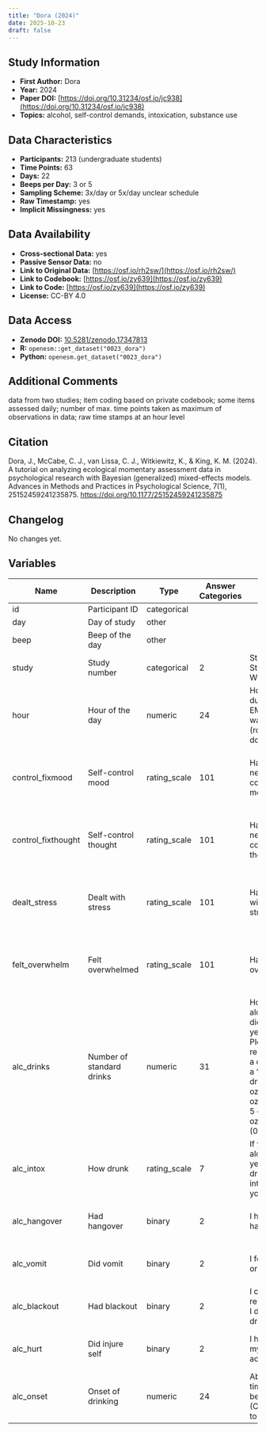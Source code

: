 ```yaml
---
title: "Dora (2024)"
date: 2025-10-23
draft: false
---
```



## Study Information

- **First Author:** Dora
- **Year:** 2024
- **Paper DOI:** [https://doi.org/10.31234/osf.io/jc938](https://doi.org/10.31234/osf.io/jc938)
- **Topics:** alcohol, self-control demands, intoxication, substance use

## Data Characteristics

- **Participants:** 213 (undergraduate students)
- **Time Points:** 63
- **Days:** 22
- **Beeps per Day:** 3 or 5
- **Sampling Scheme:** 3x/day or 5x/day unclear schedule
- **Raw Timestamp:** yes
- **Implicit Missingness:** yes

## Data Availability

- **Cross-sectional Data:** yes
- **Passive Sensor Data:** no
- **Link to Original Data:** [https://osf.io/rh2sw/](https://osf.io/rh2sw/)
- **Link to Codebook:** [https://osf.io/zy639](https://osf.io/zy639)
- **Link to Code:** [https://osf.io/zy639](https://osf.io/zy639)
- **License:** CC-BY 4.0

## Data Access

- **Zenodo DOI:** [10.5281/zenodo.17347813](https://doi.org/10.5281/zenodo.17347813)
- **R:** `openesm::get_dataset("0023_dora")`
- **Python:** `openesm.get_dataset("0023_dora")`

## Additional Comments

data from two studies; item coding based on private codebook; some items assessed daily; number of max. time points taken as maximum of observations in data; raw time stamps at an hour level


## Citation

Dora, J., McCabe, C. J., van Lissa, C. J., Witkiewitz, K., & King, K. M. (2024). A tutorial on analyzing ecological momentary assessment data in psychological research with Bayesian (generalized) mixed-effects models. Advances in Methods and Practices in Psychological Science, 7(1), 25152459241235875. https://doi.org/10.1177/25152459241235875




## Changelog

No changes yet.

## Variables

| Name | Description | Type | Answer Categories | Details | Labels | Transformation | Source | Assessment Type | Construct | Comments |
|------|-------------|------|------------------|---------|--------|----------------|--------|----------------|----------|----------|
| id | Participant ID | categorical |  |  |  |  |  | ESM |  |  |
| day | Day of study | other |  |  |  |  |  | ESM |  |  |
| beep | Beep of the day | other |  |  |  |  |  | ESM |  |  |
| study | Study number | categorical | 2 | Study 1 = King, <br>Study 2 = Witkiewitz |  |  |  | ESM |  |  |
| hour | Hour of the day | numeric | 24 | Hour of the day during which EMA survey was completed (rounded down) |  |  |  | ESM |  |  |
| control_fixmood | Self-control mood | rating_scale | 101 | Have you needed to control/fix your mood? | 0 =  Not at all<br>100 = Very much |  |  | ESM | emotion regulation, self-regulation |  |
| control_fixthought | Self-control thought | rating_scale | 101 | Have you needed to control/fix your thoughts? | 0 =  Not at all<br>100 = Very much |  |  | ESM | cognitive control, self-regulation |  |
| dealt_stress | Dealt with stress | rating_scale | 101 | Have you dealt with anything stressful? | 0 =  Not at all<br>100 = Very much |  |  | ESM | stress, negative affect, affect |  |
| felt_overwhelm | Felt overwhelmed | rating_scale | 101 | Have you felt overwhelmed? | 0 =  Not at all<br>100 = Very much |  |  | ESM | negative affect, affect |  |
| alc_drinks | Number of standard drinks | numeric | 31 | How many alcoholic drinks did you have yesterday? Please remember that a drink refers to a “standard” drink size: 12 oz. beer, 8-9 oz. malt liquor, 5 oz. wine, 1.5 oz. hard liquor. (0-30 or more) |  |  |  | ESM | alcohol, substance use |  |
| alc_intox | How drunk | rating_scale | 7 | If you drank alcohol yesterday, how drunk or intoxicated did you get? | 0 = Not at all<br>6 = Very much |  |  | ESM | intoxication, alcohol, substance use |  |
| alc_hangover | Had hangover | binary | 2 | I had a hangover | 0 = No<br>1 = Yes |  |  | ESM | intoxication, alcohol, substance use |  |
| alc_vomit | Did vomit | binary | 2 | I felt nauseated or vomited | 0 = No<br>1 = Yes |  |  | ESM | intoxication, alcohol, substance use |  |
| alc_blackout | Had blackout | binary | 2 | I couldn’t remember what I did while drinking | 0 = No<br>1 = Yes |  |  | ESM | intoxication, alcohol, substance use |  |
| alc_hurt | Did injure self | binary | 2 | I hurt or injured myself by accident | 0 = No<br>1 = Yes |  |  | ESM | intoxication, alcohol, substance use |  |
| alc_onset | Onset of drinking | numeric | 24 | About what time did you begin drinking? (Corresponding to beep) |  |  |  | ESM | alcohol, substance use |  |
